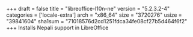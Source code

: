 +++
draft = false
title = "libreoffice-l10n-ne"
version = "5.2.3.2-4"
categories = ['locale-extra']
arch = "x86_64"
size = "3720276"
usize = "39841604"
sha1sum = "71018576d2cd1251fdca34fe08cf27b5d464f6f2"
+++
Installs Nepali support in LibreOffice